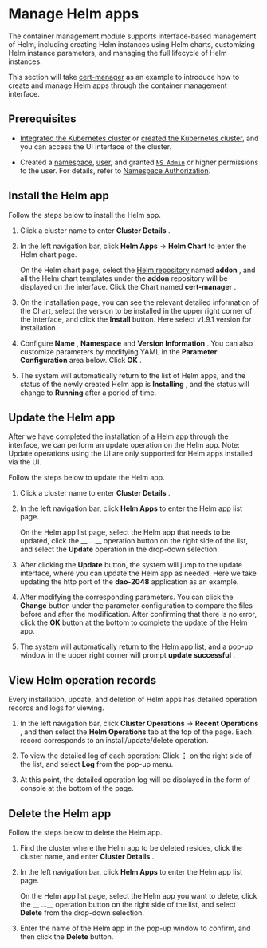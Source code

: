 # Manage Helm apps

The container management module supports interface-based management of Helm, including creating Helm instances using Helm charts, customizing Helm instance parameters, and managing the full lifecycle of Helm instances.

This section will take [cert-manager](https://cert-manager.io/docs/) as an example to introduce how to create and manage Helm apps through the container management interface.

## Prerequisites

- [Integrated the Kubernetes cluster](../clusters/integrate-cluster.md) or
  [created the Kubernetes cluster](../clusters/create-cluster.md),
  and you can access the UI interface of the cluster.

- Created a [namespace](../namespaces/createns.md),
  [user](../../../ghippo/user-guide/access-control/user.md),
  and granted [`NS Admin`](../permissions/permission-brief.md#ns-admin) or higher permissions to the user.
  For details, refer to [Namespace Authorization](../permissions/cluster-ns-auth.md).

## Install the Helm app

Follow the steps below to install the Helm app.

1. Click a cluster name to enter __Cluster Details__ .

     

2. In the left navigation bar, click __Helm Apps__ -> __Helm Chart__ to enter the Helm chart page.

     On the Helm chart page, select the [Helm repository](helm-repo.md) named __addon__ , and all the Helm chart templates under the __addon__ repository will be displayed on the interface.
     Click the Chart named __cert-manager__ .

     

3. On the installation page, you can see the relevant detailed information of the Chart, select the version to be installed in the upper right corner of the interface, and click the __Install__ button. Here select v1.9.1 version for installation.

     

4. Configure __Name__ , __Namespace__ and __Version Information__ . You can also customize parameters by modifying YAML in the **Parameter Configuration** area below. Click __OK__ .

     

5. The system will automatically return to the list of Helm apps, and the status of the newly created Helm app is __Installing__ , and the status will change to __Running__ after a period of time.

     

## Update the Helm app

After we have completed the installation of a Helm app through the interface, we can perform an update operation on the Helm app. Note: Update operations using the UI are only supported for Helm apps installed via the UI.

Follow the steps below to update the Helm app.

1. Click a cluster name to enter __Cluster Details__ .

     

2. In the left navigation bar, click __Helm Apps__ to enter the Helm app list page.

     On the Helm app list page, select the Helm app that needs to be updated, click the __ ...__ operation button on the right side of the list, and select the __Update__ operation in the drop-down selection.

     

3. After clicking the __Update__ button, the system will jump to the update interface, where you can update the Helm app as needed. Here we take updating the http port of the __dao-2048__ application as an example.

     

4. After modifying the corresponding parameters. You can click the __Change__ button under the parameter configuration to compare the files before and after the modification. After confirming that there is no error, click the __OK__ button at the bottom to complete the update of the Helm app.

     

5. The system will automatically return to the Helm app list, and a pop-up window in the upper right corner will prompt __update successful__ .

     

## View Helm operation records

Every installation, update, and deletion of Helm apps has detailed operation records and logs for viewing.

1. In the left navigation bar, click __Cluster Operations__ -> __Recent Operations__ , and then select the __Helm Operations__ tab at the top of the page. Each record corresponds to an install/update/delete operation.

     

2. To view the detailed log of each operation: Click __⋮__ on the right side of the list, and select __Log__ from the pop-up menu.

     

3. At this point, the detailed operation log will be displayed in the form of console at the bottom of the page.

     

## Delete the Helm app

Follow the steps below to delete the Helm app.

1. Find the cluster where the Helm app to be deleted resides, click the cluster name, and enter __Cluster Details__ .

     

2. In the left navigation bar, click __Helm Apps__ to enter the Helm app list page.

     On the Helm app list page, select the Helm app you want to delete, click the __ ...__ operation button on the right side of the list, and select __Delete__ from the drop-down selection.

     

3. Enter the name of the Helm app in the pop-up window to confirm, and then click the __Delete__ button.

     